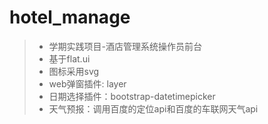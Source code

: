 # hotel_manage

>* 学期实践项目-酒店管理系统操作员前台
>* 基于flat.ui
>* 图标采用svg
>* web弹窗插件: layer
>* 日期选择插件：bootstrap-datetimepicker
>* 天气预报：调用百度的定位api和百度的车联网天气api
